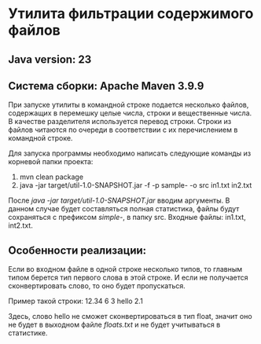 
# Утилита фильтрации содержимого файлов

## Java version: 23
## Система сборки: Apache Maven 3.9.9

При запуске утилиты в командной строке подается несколько файлов, содержащих в перемешку целые числа, строки и вещественные числа.
В качестве разделителя используется перевод строки. Строки из файлов читаются по очереди в соответствии с их перечислением в командной строке.

Для запуска программы необходимо написать следующие команды из корневой папки проекта:
1. mvn clean package
2. java -jar target/util-1.0-SNAPSHOT.jar -f -p sample- -o src in1.txt in2.txt

После *java -jar target/util-1.0-SNAPSHOT.jar* вводим аргументы. В данном случае будет составляться полная статистика, 
файлы будут сохраняться с префиксом *simple-*, в папку src. Входные файлы: in1.txt, int2.txt.

## Особенности реализации:

Если во входном файле в одной строке несколько типов, то главным типом берется тип первого слова в этой строке. 
И если не получается сконвертировать слово, то оно будет пропускаться.

Пример такой строки: 12.34 6 3 hello 2.1

Здесь, слово hello не сможет сконвертироваться в тип float, значит оно не будет в выходном файле *floats.txt* и не будет учитываться в статистике.
